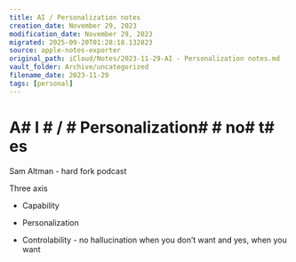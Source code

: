 ```yaml
---
title: AI / Personalization notes
creation_date: November 29, 2023
modification_date: November 29, 2023
migrated: 2025-09-20T01:28:18.132823
source: apple-notes-exporter
original_path: iCloud/Notes/2023-11-29-AI - Personalization notes.md
vault_folder: Archive/uncategorized
filename_date: 2023-11-29
tags: [personal]
---
```



# A# I # / # Personalization#  # no# t# es

Sam Altman - hard fork podcast 

Three axis 

- Capability

- Personalization 

- Controlability - no hallucination when you don’t want and yes, when you want 

